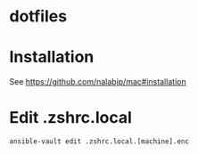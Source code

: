 dotfiles
========

# Installation
See https://github.com/nalabjp/mac#installation

# Edit .zshrc.local
```
ansible-vault edit .zshrc.local.[machine].enc
```
